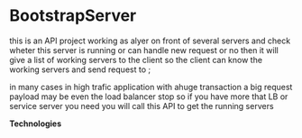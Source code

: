 # BootstrapServer

this is an API project working as alyer on front of several  servers and check wheter this server is running or can handle new request or no  then it will give a list of working 
servers to the client  so the client can know the working servers and send request to ; 



in many cases in high trafic application with ahuge transaction a big request payload  may be even the load balancer stop 
so if you have more that LB or service server you need you will call this API to get the running servers


<p><b>Technologies  <p>
